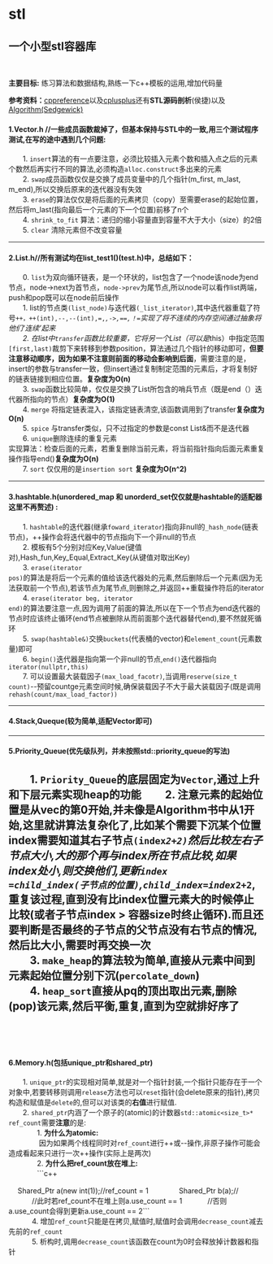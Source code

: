 # stl
## 一个小型stl容器库
<br>

**主要目标:** 练习算法和数据结构,熟练一下c++模板的运用,增加代码量

**参考资料：**[cppreference](http://zh.cppreference.com/w/cpp)以及[cplusplus](http://www.cplusplus.com/reference/)还有**STL源码剖析**(侯捷)以及[Algorithm(Sedgewick)](http://algs4.cs.princeton.edu/home/)

#### 1.Vector.h //一些成员函数裁掉了，但基本保持与STL中的一致,用三个测试程序测试,在写的途中遇到几个问题:<br>
　　1. <code>insert</code>算法的有一点要注意，必须比较插入元素个数和插入点之后的元素个数然后再实行不同的算法,必须构造<code>alloc.construct</code>多出来的元素<br>
　　2. <code>swap</code>成员函数仅仅是交换了成员变量中的几个指针(m_first, m_last, m_end),所以交换后原来的迭代器没有失效<br>
　　3. <code>erase</code>的算法仅仅是将后面的元素拷贝（copy）至需要erase的起始位置，然后将m_last(指向最后一个元素的下一个位置)前移了n个<br>
　　4. <code>shrink_to_fit</code> 算法：递归的缩小容量直到容量不大于大小（size）的2倍<br>
　　5. <code>clear</code> 清除元素但不改变容量<br>
  
---

#### 2.List.h//所有测试均在list_test1()(test.h)中，总结如下：
　　0. <code>list</code>为双向循环链表，是一个环状的，list包含了一个node该node为end节点，<node>node->next</code>为首节点，<code>node->prev</code>为尾节点,所以node可以看作list两端，push和pop既可以在node前后操作<br>
　　1. list的节点类<code>(list_node)</code>与迭代器<code>(_list_iterator)</code>,其中迭代器重载了符号<code>++，++(int),--,--(int),=,*,->,==,！=</code>实现了将不连续的内存空间通过抽象将他们‘连续’起来<br>
　　2. 在list中<code>transfer</code>函数比较重要，它将另一个List（可以是*this）中指定范围<code>[first,last)</code>裁剪下来转移到参数position，算法通过几个指针的移动即可，**但要注意移动顺序，因为如果不注意则前面的移动会影响到后面**，需要注意的是，insert的参数与transfer一致，但insert通过复制制定范围的元素后，才将复制好的链表链接到相应位置。**复杂度为O(n)**<br>
　　3. <code>swap</code>函数比较简单，仅仅是交换了List所包含的哨兵节点（既是end（）迭代器所指向的节点）**复杂度为O(1)**<br>
　　4. <code>merge</code> 将指定链表混入，该指定链表清空,该函数调用到了transfer**复杂度为O(n)**<br>
　　5. <code>spice</code> 与transfer类似，只不过指定的参数是const List&而不是迭代器<br>
　　6. <code>unique</code>删除连续的重复元素<br>实现算法：检查后面的元素，若重复删除当前元素，将当前指针指向后面元素重复操作指导end()**复杂度为O(n)**<br>
　　7. <code>sort</code> 仅仅用的是<code>insertion sort</code> **复杂度为O(n^2)**<br>
  
  ---
  
#### 3.hashtable.h(unordered_map 和 unorderd_set仅仅就是hashtable的适配器这里不再赘述) :
　　1. <code>hashtable</code>的迭代器(继承<code>foward_iterator</code>)指向非null的<code>_hash_node</code>(链表节点)，++操作会将迭代器中的节点指向下一个非null的节点<br>
　　2. 模板有5个分别对应</ode>Key,Value(键值对),Hash_fun,Key_Equal,Extract_Key(从键值对取出Key)</code><br>
　　3. <code>erase(iterator pos)</code>的算法是将后一个元素的值给该迭代器处的元素,然后删除后一个元素(因为无法获取前一个节点),若该节点为尾节点,则删除之,并返回++重载操作符后的iterator<br>
　　4. <code>erase(iterator beg, iterator  end)</code>的算法要注意一点,因为调用了前面的算法,所以在下一个节点为end迭代器的节点时应该终止循环(end节点被删除从而前面那个迭代器替代end),要不然就死循环<br>
　　5. <code>swap(hashtable&)</code>交换<code>buckets</code>(代表桶的vector)和<code>element_count</code>(元素数量)即可<br>
　　6. <code>begin()</code>迭代器是指向第一个非null的节点,<code>end()</code>迭代器指向<code>iterator(nullptr,this)</code><br>
　　7. 可以设置最大装载因子<code>(max_load_facotr)</code>,当调用<code>reserve(size_t count)</code>--预留countge元素空间时候,确保装载因子不大于最大装载因子(既是调用<code>rehash(count/max_load_factor))</code><br>
  
---

#### 4.Stack,Queque(较为简单,适配Vector即可)

---

#### 5.Priority_Queue(优先级队列，并未按照std::priority_queue的写法)
　　1. <code>Priority_Queue</code>的底层固定为<code>Vector</code>,通过上升和下层元素实现heap的功能
　　2. **注意**元素的起始位置是从vec的第0开始,并未像是Algorithm书中从1开始,这里就讲算法复杂化了,比如某个需要下沉某个位置index需要知道其右子节点<code>(index*2+2)</code>然后比较左右子节点大小,大的那个再与index所在节点比较,如果index处小,则交换他们,更新<code>index =child_index(子节点的位置)</code>,<code>child_index=index*2+2</code>,重复该过程,直到没有比index位置元素大的时候停止比较(或者子节点index > 容器size时终止循环).**而且**还要判断是否最终的子节点的父节点没有右节点的情况,然后比大小,需要时再交换一次<br>
　　3. <code>make_heap</code>的算法较为简单,直接从元素中间到元素起始位置分别下沉(<code>percolate_down</code>)<br>
　　4. <code>heap_sort</code>直接从pq的顶出取出元素,删除(pop)该元素,然后平衡,重复,直到为空就排好序了<br>
　　
---
　　
#### 6.Memory.h(包括unique_ptr和shared_ptr)
　　1. <code>unique_ptr</code>的实现相对简单,就是对一个指针封装,一个指针只能存在于一个对象中,若要转移则调用<code>release</code>方法也可以<code>reset</code>指针(会delete原来的指针),拷贝构造和赋值是<code>delete</code>的,但可以对该类的**右值**进行赋值.<br>
　　2. <code>shared_ptr</code>内涵了一个原子的(atomic)的计数器<code>std::atomic<size_t>* ref_count</code>需要**注意**的是:<br>
　　　　1. **为什么为atomic:**<br>
　　　　  因为如果两个线程同时对<code>ref_count</code>进行++或--操作,非原子操作可能会造成看起来只进行一次++操作(实际上是两次)<br>
　　　　2. **为什么把ref_count放在堆上:**<br> 
　　　　```c++

　      Shared_Ptr<int> a(new int(1));//ref_count = 1
　　　　Shared_Ptr<int> b(a);//
　　　  //此时若ref_count不在堆上则a.use_count == 1
　　　  //否则a.use_count会得到更新a.use_count == 2```
　　　  <br>
　　　  4. 增加<code>ref_count</code>只能是在拷贝,赋值时,赋值时会调用<code>decrease_count</code>减去先前的<code>ref_count</code><br>
　　　  5. 析构时,调用<code>decrease_count</code>该函数在count为0时会释放掉计数器和指针<br>
　　　  
